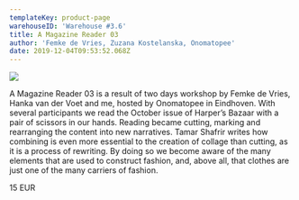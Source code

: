 ```yaml
---
templateKey: product-page
warehouseID: 'Warehouse #3.6'
title: A Magazine Reader 03
author: 'Femke de Vries, Zuzana Kostelanska, Onomatopee'
date: 2019-12-04T09:53:52.068Z
---
```

![](/img/1.jpg)

A Magazine Reader 03 is a result of two days workshop by Femke de Vries, Hanka van der Voet and me, hosted by Onomatopee in Eindhoven. With several participants we read the October issue of Harper’s Bazaar with a pair of scissors in our hands. Reading became cutting, marking and rearranging the content into new narratives. Tamar Shafrir writes how combining is even more essential to the creation of collage than cutting, as it is a process of rewriting. By doing so we become aware of the many elements that are used to construct fashion, and, above all, that clothes are just one of the many carriers of fashion.

15 EUR
